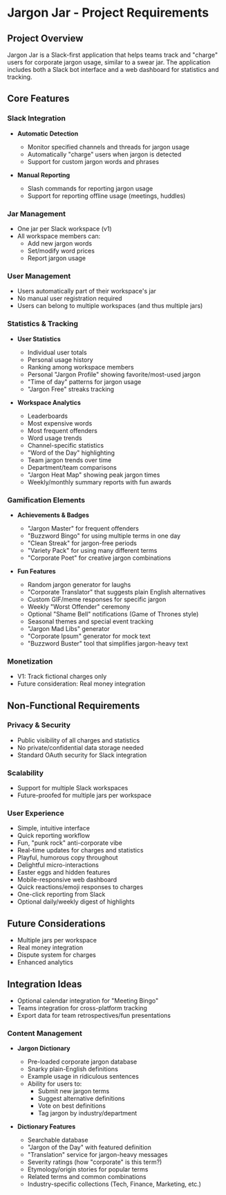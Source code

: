 # Jargon Jar - Project Requirements

## Project Overview
Jargon Jar is a Slack-first application that helps teams track and "charge" users for corporate jargon usage, similar to a swear jar. The application includes both a Slack bot interface and a web dashboard for statistics and tracking.

## Core Features

### Slack Integration
- **Automatic Detection**
  - Monitor specified channels and threads for jargon usage
  - Automatically "charge" users when jargon is detected
  - Support for custom jargon words and phrases

- **Manual Reporting**
  - Slash commands for reporting jargon usage
  - Support for reporting offline usage (meetings, huddles)

### Jar Management
- One jar per Slack workspace (v1)
- All workspace members can:
  - Add new jargon words
  - Set/modify word prices
  - Report jargon usage

### User Management
- Users automatically part of their workspace's jar
- No manual user registration required
- Users can belong to multiple workspaces (and thus multiple jars)

### Statistics & Tracking
- **User Statistics**
  - Individual user totals
  - Personal usage history
  - Ranking among workspace members
  - Personal "Jargon Profile" showing favorite/most-used jargon
  - "Time of day" patterns for jargon usage
  - "Jargon Free" streaks tracking

- **Workspace Analytics**
  - Leaderboards
  - Most expensive words
  - Most frequent offenders
  - Word usage trends
  - Channel-specific statistics
  - "Word of the Day" highlighting
  - Team jargon trends over time
  - Department/team comparisons
  - "Jargon Heat Map" showing peak jargon times
  - Weekly/monthly summary reports with fun awards

### Gamification Elements
- **Achievements & Badges**
  - "Jargon Master" for frequent offenders
  - "Buzzword Bingo" for using multiple terms in one day
  - "Clean Streak" for jargon-free periods
  - "Variety Pack" for using many different terms
  - "Corporate Poet" for creative jargon combinations

- **Fun Features**
  - Random jargon generator for laughs
  - "Corporate Translator" that suggests plain English alternatives
  - Custom GIF/meme responses for specific jargon
  - Weekly "Worst Offender" ceremony
  - Optional "Shame Bell" notifications (Game of Thrones style)
  - Seasonal themes and special event tracking
  - "Jargon Mad Libs" generator
  - "Corporate Ipsum" generator for mock text
  - "Buzzword Buster" tool that simplifies jargon-heavy text

### Monetization
- V1: Track fictional charges only
- Future consideration: Real money integration

## Non-Functional Requirements

### Privacy & Security
- Public visibility of all charges and statistics
- No private/confidential data storage needed
- Standard OAuth security for Slack integration

### Scalability
- Support for multiple Slack workspaces
- Future-proofed for multiple jars per workspace

### User Experience
- Simple, intuitive interface
- Quick reporting workflow
- Fun, "punk rock" anti-corporate vibe
- Real-time updates for charges and statistics
- Playful, humorous copy throughout
- Delightful micro-interactions
- Easter eggs and hidden features
- Mobile-responsive web dashboard
- Quick reactions/emoji responses to charges
- One-click reporting from Slack
- Optional daily/weekly digest of highlights

## Future Considerations
- Multiple jars per workspace
- Real money integration
- Dispute system for charges
- Enhanced analytics

## Integration Ideas
- Optional calendar integration for "Meeting Bingo"
- Teams integration for cross-platform tracking
- Export data for team retrospectives/fun presentations

### Content Management
- **Jargon Dictionary**
  - Pre-loaded corporate jargon database
  - Snarky plain-English definitions
  - Example usage in ridiculous sentences
  - Ability for users to:
    - Submit new jargon terms
    - Suggest alternative definitions
    - Vote on best definitions
    - Tag jargon by industry/department
  
- **Dictionary Features**
  - Searchable database
  - "Jargon of the Day" with featured definition
  - "Translation" service for jargon-heavy messages
  - Severity ratings (how "corporate" is this term?)
  - Etymology/origin stories for popular terms
  - Related terms and common combinations
  - Industry-specific collections (Tech, Finance, Marketing, etc.) 